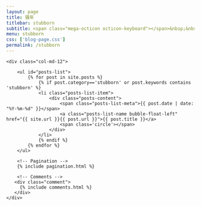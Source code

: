 ```yaml
---
layout: page
title: 骚年
titlebar: stubborn
subtitle: <span class="mega-octicon octicon-keyboard"></span>&nbsp;&nbsp;骚年
menu: stubborn
css: ['blog-page.css']
permalink: /stubborn
---
```


<div class="row">

    <div class="col-md-12">

        <ul id="posts-list">
            {% for post in site.posts %}
                {% if post.category=='stubborn' or post.keywords contains 'stubborn' %}
                <li class="posts-list-item">
                    <div class="posts-content">
                        <span class="posts-list-meta">{{ post.date | date: "%Y-%m-%d" }}</span>
                        <a class="posts-list-name bubble-float-left" href="{{ site.url }}{{ post.url }}">{{ post.title }}</a>
                        <span class='circle'></span>
                    </div>
                </li>
                {% endif %}
            {% endfor %}
        </ul> 

        <!-- Pagination -->
        {% include pagination.html %}

        <!-- Comments -->
       <div class="comment">
         {% include comments.html %}
       </div>
    </div>

</div>
<script>
    $(document).ready(function(){

        // Enable bootstrap tooltip
        $("body").tooltip({ selector: '[data-toggle=tooltip]' });

    });
</script>


